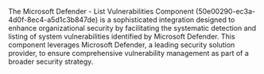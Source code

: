 The Microsoft Defender - List Vulnerabilities Component (50e00290-ec3a-4d0f-8ec4-a5d1c3b847de) is a sophisticated integration designed to enhance organizational security by facilitating the systematic detection and listing of system vulnerabilities identified by Microsoft Defender. This component leverages Microsoft Defender, a leading security solution provider, to ensure comprehensive vulnerability management as part of a broader security strategy.

